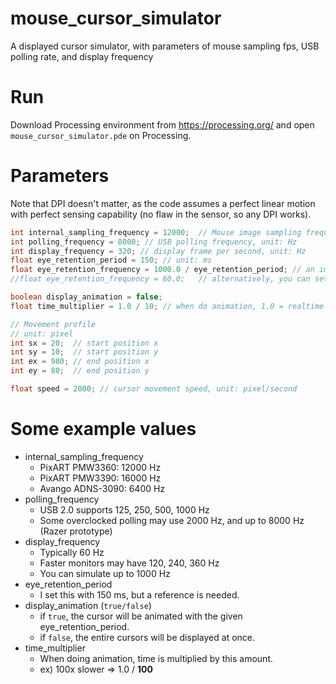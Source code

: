 # mouse_cursor_simulator
A displayed cursor simulator, with parameters of mouse sampling fps, USB polling rate, and display frequency

# Run
Download Processing environment from https://processing.org/ and open ```mouse_cursor_simulator.pde``` on Processing.

# Parameters
Note that DPI doesn't matter, as the code assumes a perfect linear motion with perfect sensing capability (no flaw in the sensor, so any DPI works).
```java
int internal_sampling_frequency = 12000;  // Mouse image sampling frequency, unit: Hz 
int polling_frequency = 8000; // USB polling frequency, unit: Hz
int display_frequency = 320; // display frame per second, unit: Hz
float eye_retention_period = 150; // unit: ms
float eye_retention_frequency = 1000.0 / eye_retention_period; // an image presist in the eye (fps)
//float eye_retention_frequency = 60.0;   // alternatively, you can set the eye frequency directly 

boolean display_animation = false;
float time_multiplier = 1.0 / 10; // when do animation, 1.0 = realtime / 0.1 = 10x slower / 0.01 = 100x slower

// Movement profile
// unit: pixel
int sx = 20;  // start position x
int sy = 10;  // start position y
int ex = 980; // end position x
int ey = 80;  // end position y

float speed = 2000; // cursor movement speed, unit: pixel/second
```

# Some example values
* internal_sampling_frequency
  * PixART PMW3360: 12000 Hz
  * PixART PMW3390: 16000 Hz
  * Avango ADNS-3090: 6400 Hz
* polling_frequency
  * USB 2.0 supports 125, 250, 500, 1000 Hz
  * Some overclocked polling may use 2000 Hz, and up to 8000 Hz (Razer prototype)
* display_frequency
  * Typically 60 Hz
  * Faster monitors may have 120, 240, 360 Hz
  * You can simulate up to 1000 Hz
* eye_retention_period
  * I set this with 150 ms, but a reference is needed.
* display_animation (```true/false```)
  * if ```true```, the cursor will be animated with the given eye_retention_period.
  * if ```false```, the entire cursors will be displayed at once.
* time_multiplier
  * When doing animation, time is multiplied by this amount.
  * ex) 100x slower => 1.0 / **100**

